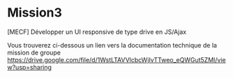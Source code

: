 # Mission3
[MECF] Développer un UI responsive de type drive en JS/Ajax

Vous trouverez ci-dessous un lien vers la documentation technique de la mission de groupe
https://drive.google.com/file/d/1WstLTAVVlcbcWjIvTTweo_eQWGut5ZMl/view?usp=sharing
